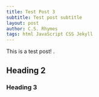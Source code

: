 ```yaml
---
title: Test Post 3
subtitle: Test post subtitle
layout: post
author: C.S. Rhymes
tags: html JavaScript CSS Jekyll
---
```


This is a test post! . 

## Heading 2


### Heading 3

